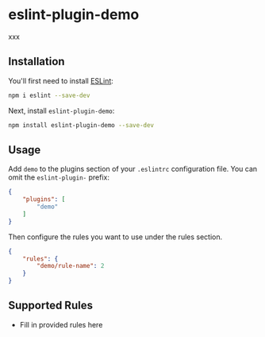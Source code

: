 # eslint-plugin-demo

xxx

## Installation

You'll first need to install [ESLint](https://eslint.org/):

```sh
npm i eslint --save-dev
```

Next, install `eslint-plugin-demo`:

```sh
npm install eslint-plugin-demo --save-dev
```

## Usage

Add `demo` to the plugins section of your `.eslintrc` configuration file. You can omit the `eslint-plugin-` prefix:

```json
{
    "plugins": [
        "demo"
    ]
}
```


Then configure the rules you want to use under the rules section.

```json
{
    "rules": {
        "demo/rule-name": 2
    }
}
```

## Supported Rules

* Fill in provided rules here


